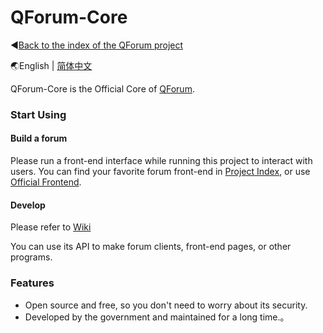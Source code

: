 # QForum-Core

◀[Back to the index of the QForum project](https://github.com/Project-QForum/QForum)

🌏English | [简体中文](./README.zh-CN.md)

QForum-Core is the Official Core of [QForum](https://github.com/Project-QForum/QForum).

### Start Using

#### Build a forum

Please run a front-end interface while running this project to interact with users. You can find your favorite forum front-end in [Project Index](https://github.com/JackuXL/QForum), or use [Official Frontend]( https://github.com/Project-QForum/QForum-MaterialTheme).

#### Develop

Please refer to [Wiki](https://github.com/Project-QForum/QForum-Core/wiki/%E5%BC%80%E6%94%BE%E6%8E%A5%E5%8F%A3-API)

You can use its API to make forum clients, front-end pages, or other programs.

### Features

- Open source and free, so you don't need to worry about its security.
- Developed by the government and maintained for a long time.。
